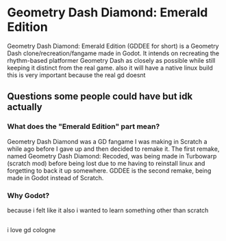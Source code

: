 # Geometry Dash Diamond: Emerald Edition

Geometry Dash Diamond: Emerald Edition (GDDEE for short) is a Geometry Dash clone/recreation/fangame made in Godot. It intends on recreating the rhythm-based platformer Geometry Dash as closely as possible while still keeping it distinct from the real game. also it will have a native linux build this is very important because the real gd doesnt
## Questions some people could have but idk actually

### What does the "Emerald Edition" part mean?
Geometry Dash Diamond was a GD fangame I was making in Scratch a while ago before I gave up and then decided to remake it. The first remake, named Geometry Dash Diamond: Recoded, was being made in Turbowarp (scratch mod) before being lost due to me having to reinstall linux and forgetting to back it up somewhere. GDDEE is the second remake, being made in Godot instead of Scratch.
### Why Godot?
because i felt like it also i wanted to learn something other than scratch
##
i love gd cologne
